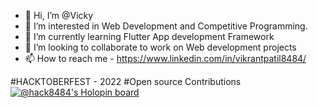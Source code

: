 - 👋 Hi, I’m @Vicky
- 👀 I’m interested in Web Development and Competitive Programming.
- 🌱 I’m currently learning Flutter App development Framework
- 💞️ I’m looking to collaborate to work on Web development projects
- 📫 How to reach me - https://www.linkedin.com/in/vikrantpatil8484/

#HACKTOBERFEST - 2022 #Open source Contributions
[![@hack8484's Holopin board](https://holopin.me/hack8484)](https://holopin.io/@hack8484)

<!---
VikrantPatil8484/VikrantPatil8484 is a ✨ special ✨ repository because its `README.md` (this file) appears on your GitHub profile.
You can click the Preview link to take a look at your changes.
--->

